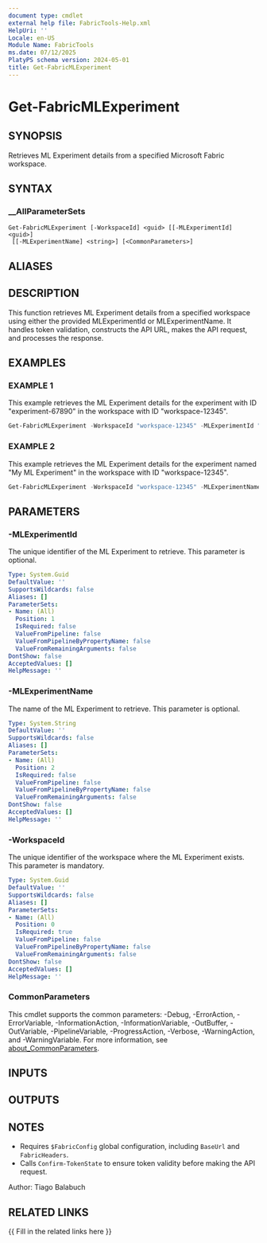 ```yaml
---
document type: cmdlet
external help file: FabricTools-Help.xml
HelpUri: ''
Locale: en-US
Module Name: FabricTools
ms.date: 07/12/2025
PlatyPS schema version: 2024-05-01
title: Get-FabricMLExperiment
---
```


# Get-FabricMLExperiment

## SYNOPSIS

Retrieves ML Experiment details from a specified Microsoft Fabric workspace.

## SYNTAX

### __AllParameterSets

```
Get-FabricMLExperiment [-WorkspaceId] <guid> [[-MLExperimentId] <guid>]
 [[-MLExperimentName] <string>] [<CommonParameters>]
```

## ALIASES

## DESCRIPTION

This function retrieves ML Experiment details from a specified workspace using either the provided MLExperimentId or MLExperimentName.
It handles token validation, constructs the API URL, makes the API request, and processes the response.

## EXAMPLES

### EXAMPLE 1

This example retrieves the ML Experiment details for the experiment with ID "experiment-67890" in the workspace with ID "workspace-12345".

```powershell
Get-FabricMLExperiment -WorkspaceId "workspace-12345" -MLExperimentId "experiment-67890"
```

### EXAMPLE 2

This example retrieves the ML Experiment details for the experiment named "My ML Experiment" in the workspace with ID "workspace-12345".

```powershell
Get-FabricMLExperiment -WorkspaceId "workspace-12345" -MLExperimentName "My ML Experiment"
```

## PARAMETERS

### -MLExperimentId

The unique identifier of the ML Experiment to retrieve.
This parameter is optional.

```yaml
Type: System.Guid
DefaultValue: ''
SupportsWildcards: false
Aliases: []
ParameterSets:
- Name: (All)
  Position: 1
  IsRequired: false
  ValueFromPipeline: false
  ValueFromPipelineByPropertyName: false
  ValueFromRemainingArguments: false
DontShow: false
AcceptedValues: []
HelpMessage: ''
```

### -MLExperimentName

The name of the ML Experiment to retrieve.
This parameter is optional.

```yaml
Type: System.String
DefaultValue: ''
SupportsWildcards: false
Aliases: []
ParameterSets:
- Name: (All)
  Position: 2
  IsRequired: false
  ValueFromPipeline: false
  ValueFromPipelineByPropertyName: false
  ValueFromRemainingArguments: false
DontShow: false
AcceptedValues: []
HelpMessage: ''
```

### -WorkspaceId

The unique identifier of the workspace where the ML Experiment exists.
This parameter is mandatory.

```yaml
Type: System.Guid
DefaultValue: ''
SupportsWildcards: false
Aliases: []
ParameterSets:
- Name: (All)
  Position: 0
  IsRequired: true
  ValueFromPipeline: false
  ValueFromPipelineByPropertyName: false
  ValueFromRemainingArguments: false
DontShow: false
AcceptedValues: []
HelpMessage: ''
```

### CommonParameters

This cmdlet supports the common parameters: -Debug, -ErrorAction, -ErrorVariable,
-InformationAction, -InformationVariable, -OutBuffer, -OutVariable, -PipelineVariable,
-ProgressAction, -Verbose, -WarningAction, and -WarningVariable. For more information, see
[about_CommonParameters](https://go.microsoft.com/fwlink/?LinkID=113216).

## INPUTS

## OUTPUTS

## NOTES

- Requires `$FabricConfig` global configuration, including `BaseUrl` and `FabricHeaders`.
- Calls `Confirm-TokenState` to ensure token validity before making the API request.

Author: Tiago Balabuch

## RELATED LINKS

{{ Fill in the related links here }}

